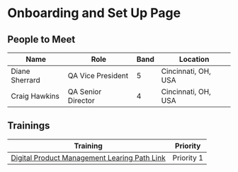 # Onboarding and Set Up Page
## People to Meet
|  Name  |  Role  |  Band  | Location |
| ------ | ------ | ------ | -------- |
| Diane Sherrard | QA Vice President | 5 | Cincinnati, OH, USA |
| Craig Hawkins | QA Senior Director | 4 | Cincinnati, OH, USA |

## Trainings
| Training | Priority |
| ------ | ------ |
| [Digital Product Management Learing Path Link](https://buildmyskills.pg.com/c/portal/learning-path/open?plid=2384926&lpId=487)| Priority 1 |

